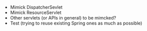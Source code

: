 * Mimick DispatcherSevlet
* Mimick ResourceServlet
* Other servlets (or APIs in general) to be mimcked?
* Test (trying to reuse existing Spring ones as much as possible)